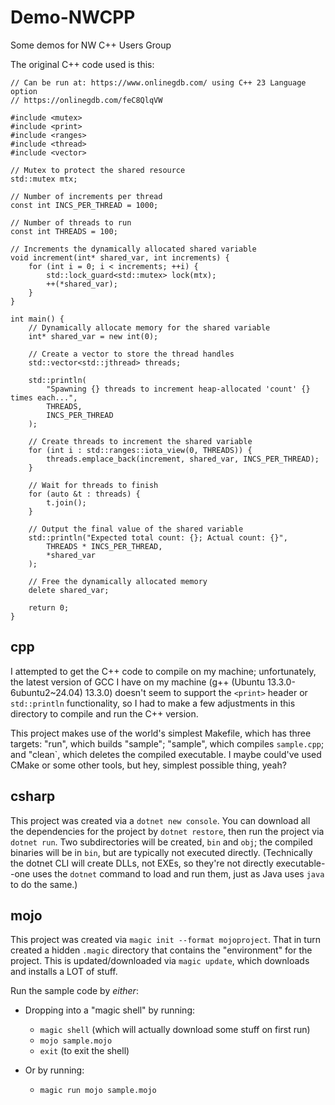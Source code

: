 # Demo-NWCPP
Some demos for NW C++ Users Group

The original C++ code used is this:

```
// Can be run at: https://www.onlinegdb.com/ using C++ 23 Language option
// https://onlinegdb.com/feC8QlqVW

#include <mutex>
#include <print>
#include <ranges>
#include <thread>
#include <vector>

// Mutex to protect the shared resource
std::mutex mtx;

// Number of increments per thread
const int INCS_PER_THREAD = 1000;

// Number of threads to run
const int THREADS = 100;

// Increments the dynamically allocated shared variable
void increment(int* shared_var, int increments) {
    for (int i = 0; i < increments; ++i) {
        std::lock_guard<std::mutex> lock(mtx);
        ++(*shared_var);
    }
}

int main() {
    // Dynamically allocate memory for the shared variable
    int* shared_var = new int(0);
    
    // Create a vector to store the thread handles
    std::vector<std::jthread> threads;

    std::println(
        "Spawning {} threads to increment heap-allocated 'count' {} times each...",
        THREADS,
        INCS_PER_THREAD
    );

    // Create threads to increment the shared variable
    for (int i : std::ranges::iota_view(0, THREADS)) {
        threads.emplace_back(increment, shared_var, INCS_PER_THREAD);
    }

    // Wait for threads to finish
    for (auto &t : threads) {
        t.join();
    }

    // Output the final value of the shared variable
    std::println("Expected total count: {}; Actual count: {}",
        THREADS * INCS_PER_THREAD,
        *shared_var
    );

    // Free the dynamically allocated memory
    delete shared_var;

    return 0;
}
```

## cpp
I attempted to get the C++ code to compile on my machine; unfortunately, the latest version of GCC I have on my machine (g++ (Ubuntu 13.3.0-6ubuntu2~24.04) 13.3.0) doesn't seem to support the `<print>` header or `std::println` functionality, so I had to make a few adjustments in this directory to compile and run the C++ version.

This project makes use of the world's simplest Makefile, which has three targets: "run", which builds "sample"; "sample", which compiles `sample.cpp`; and "clean`, which deletes the compiled executable. I maybe could've used CMake or some other tools, but hey, simplest possible thing, yeah?

## csharp
This project was created via a `dotnet new console`. You can download all the dependencies for the project by `dotnet restore`, then run the project via `dotnet run`. Two subdirectories will be created, `bin` and `obj`; the compiled binaries will be in `bin`, but are typically not executed directly. (Technically the dotnet CLI will create DLLs, not EXEs, so they're not directly executable--one uses the `dotnet` command to load and run them, just as Java uses `java` to do the same.)

## mojo
This project was created via `magic init --format mojoproject`. That in turn created a hidden `.magic` directory that contains the "environment" for the project. This is updated/downloaded via `magic update`, which downloads and installs a LOT of stuff.

Run the sample code by *either*:

* Dropping into a "magic shell" by running:

    * `magic shell` (which will actually download some stuff on first run)
    * `mojo sample.mojo`
    * `exit` (to exit the shell)

* Or by running:

    * `magic run mojo sample.mojo`

